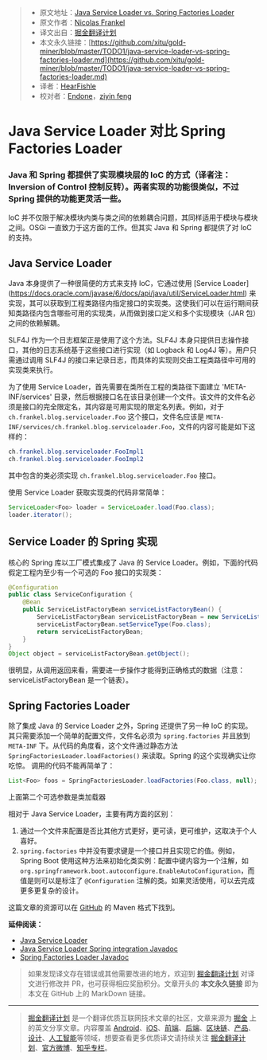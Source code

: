 > * 原文地址：[Java Service Loader vs. Spring Factories Loader](https://dzone.com/articles/java-service-loader-vs-spring-factories-loader)
> * 原文作者：[Nicolas Frankel](https://dzone.com/users/293758/nfrankel.html)
> * 译文出自：[掘金翻译计划](https://github.com/xitu/gold-miner)
> * 本文永久链接：[https://github.com/xitu/gold-miner/blob/master/TODO1/java-service-loader-vs-spring-factories-loader.md](https://github.com/xitu/gold-miner/blob/master/TODO1/java-service-loader-vs-spring-factories-loader.md)
> * 译者：[HearFishle](https://github.com/HearFishle)
> * 校对者：[Endone](https://github.com/Endone)，[ziyin feng](https://github.com/Fengziyin1234)

# Java Service Loader 对比 Spring Factories Loader

### Java 和 Spring 都提供了实现模块层的 IoC 的方式（译者注：Inversion of Control 控制反转）。两者实现的功能很类似，不过 Spring 提供的功能更灵活一些。

IoC 并不仅限于解决模块内类与类之间的依赖耦合问题，其同样适用于模块与模块之间。OSGi 一直致力于这方面的工作。但其实 Java 和 Spring 都提供了对 IoC 的支持。

## Java Service Loader

Java 本身提供了一种很简便的方式来支持 IoC，它通过使用 [Service Loader] (https://docs.oracle.com/javase/6/docs/api/java/util/ServiceLoader.html) 来实现，其可以获取到工程类路径内指定接口的实现类。这使我们可以在运行期间获知类路径内包含哪些可用的实现类，从而做到接口定义和多个实现模块（JAR 包）之间的依赖解耦。

SLF4J 作为一个日志框架正是使用了这个方法。SLF4J 本身只提供日志操作接口，其他的日志系统基于这些接口进行实现（如 Logback 和 Log4J 等）。用户只需通过调用 SLF4J 的接口来记录日志，而具体的实现则交由工程类路径中可用的实现类来执行。

为了使用 Service Loader，首先需要在类所在工程的类路径下面建立 'META-INF/services' 目录，然后根据接口名在该目录创建一个文件。该文件的文件名必须是接口的完全限定名，其内容是可用实现的限定名列表。例如，对于 `ch.frankel.blog.serviceloader.Foo` 这个接口，文件名应该是 `META-INF/services/ch.frankel.blog.serviceloader.Foo`，文件的内容可能是如下这样的：

``` java
ch.frankel.blog.serviceloader.FooImpl1
ch.frankel.blog.serviceloader.FooImpl2
```

其中包含的类必须实现 `ch.frankel.blog.serviceloader.Foo` 接口。

使用 Service Loader 获取实现类的代码非常简单：

``` java
ServiceLoader<Foo> loader = ServiceLoader.load(Foo.class);
loader.iterator();
```

## Service Loader 的 Spring 实现

核心的 Spring 库以工厂模式集成了 Java 的 Service Loader。例如，下面的代码假定工程内至少有一个可选的 Foo 接口的实现类：

``` java
@Configuration
public class ServiceConfiguration {
    @Bean
    public ServiceListFactoryBean serviceListFactoryBean() {
        ServiceListFactoryBean serviceListFactoryBean = new ServiceListFactoryBean();
        serviceListFactoryBean.setServiceType(Foo.class);
        return serviceListFactoryBean;
    }
}
Object object = serviceListFactoryBean.getObject();
```

很明显，从调用返回来看，需要进一步操作才能得到正确格式的数据（注意：serviceListFactoryBean 是一个链表）。

## Spring Factories Loader

除了集成 Java 的 Service Loader 之外，Spring 还提供了另一种 IoC 的实现。其只需要添加一个简单的配置文件，文件名必须为 `spring.factories` 并且放到 `META-INF` 下。从代码的角度看，这个文件通过静态方法 `SpringFactoriesLoader.loadFactories()` 来读取。Spring 的这个实现确实让你吃惊。
调用的代码不能再简单了：

``` java
List<Foo> foos = SpringFactoriesLoader.loadFactories(Foo.class, null);
```

上面第二个可选参数是类加载器

相对于 Java Service Loader，主要有两方面的区别：

1. 通过一个文件来配置是否比其他方式更好，更可读，更可维护，这取决于个人喜好。
2. `spring.factories` 中并没有要求键是一个接口并且实现它的值。例如，Spring Boot 使用这种方法来初始化类实例：配置中键内容为一个注解，如 `org.springframework.boot.autoconfigure.EnableAutoConfiguration`，而值是则可以是标注了 `@Configuration` 注解的类。如果灵活使用，可以去完成更多更复杂的设计。

这篇文章的资源可以在 [GitHub](https://github.com/nfrankel/serviceloader) 的 Maven 格式下找到。

**延伸阅读：**

*   [Java Service Loader](https://docs.oracle.com/javase/tutorial/ext/basics/spi.html)
*   [Java Service Loader Spring integration Javadoc](http://docs.spring.io/spring/docs/current/javadoc-api/org/springframework/beans/factory/serviceloader/package-summary.html)
*   [Spring Factories Loader Javadoc](http://docs.spring.io/spring-framework/docs/current/javadoc-api/org/springframework/core/io/support/SpringFactoriesLoader.html)

> 如果发现译文存在错误或其他需要改进的地方，欢迎到 [掘金翻译计划](https://github.com/xitu/gold-miner) 对译文进行修改并 PR，也可获得相应奖励积分。文章开头的 **本文永久链接** 即为本文在 GitHub 上的 MarkDown 链接。

---

> [掘金翻译计划](https://github.com/xitu/gold-miner) 是一个翻译优质互联网技术文章的社区，文章来源为 [掘金](https://juejin.im) 上的英文分享文章。内容覆盖 [Android](https://github.com/xitu/gold-miner#android)、[iOS](https://github.com/xitu/gold-miner#ios)、[前端](https://github.com/xitu/gold-miner#前端)、[后端](https://github.com/xitu/gold-miner#后端)、[区块链](https://github.com/xitu/gold-miner#区块链)、[产品](https://github.com/xitu/gold-miner#产品)、[设计](https://github.com/xitu/gold-miner#设计)、[人工智能](https://github.com/xitu/gold-miner#人工智能)等领域，想要查看更多优质译文请持续关注 [掘金翻译计划](https://github.com/xitu/gold-miner)、[官方微博](http://weibo.com/juejinfanyi)、[知乎专栏](https://zhuanlan.zhihu.com/juejinfanyi)。
